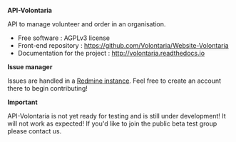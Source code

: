 **API-Volontaria** 

API to manage volunteer and order in an organisation.

 - Free software : AGPLv3 license
 - Front-end repository : https://github.com/Volontaria/Website-Volontaria
 - Documentation for the project : http://volontaria.readthedocs.io

**Issue manager**

Issues are handled in a [Redmine instance](https://genielibre.com/projects/volontaria).
Feel free to create an account there to begin contributing!


**Important**

API-Volontaria is not yet ready for testing and is still under development! It will not work as expected! If you'd 
like to join the public beta test group please contact us.
